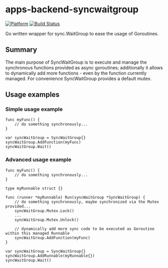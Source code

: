 # apps-backend-syncwaitgroup
[![Platform](https://img.shields.io/badge/platform-golang-blue.svg)](https://golang.org/)
[![Build Status](https://travis-ci.com/spring-media/apps-backend-syncwaitgroup.svg?token=yZWuL9Kotp6i5ACnmzh6&branch=master)](https://travis-ci.com/spring-media/apps-backend-syncwaitgroup)

Go written wrapper for sync.WaitGroup to ease the usage of Goroutines.

## Summary
The main purpose of SyncWaitGroup is to execute and manage the synchronous functions provided as async goroutines; additionally it allows to dynamically add more functions - even by the function currently managed. 
For convenience SyncWaitGroup provides a default mutex.  

## Usage examples

### Simple usage example
    func myFunc() {
        // do something synchronously...
    }

    var syncWaitGroup = SyncWaitGroup{}
    syncWaitGroup.AddFunction(myFunc)
    syncWaitGroup.Wait()

### Advanced usage example
    func myFunc() {
        // do something synchronously...
    }

    type myRunnable struct {}

    func (runner *myRunnable) Run(syncWaitGroup *SyncWaitGroup) {
    	// do something synchronously, maybe synchronized via the Mutex provided...
        syncWaitGroup.Mutex.Lock()
        ...
        syncWaitGroup.Mutex.Unlock()

        // dynamically add more sync code to be executed as Goroutine within this managed Runnable
        syncWaitGroup.AddFunction(myFunc)
    }
    
    var syncWaitGroup = SyncWaitGroup{}
    syncWaitGroup.AddRunnable(myRunnable{})
    syncWaitGroup.Wait()
